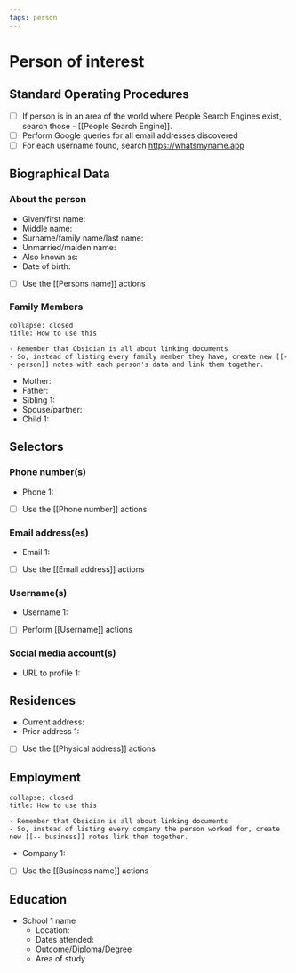 ```yaml
---
tags: person
---
```

# Person of interest
## Standard Operating Procedures
- [ ] If person is in an area of the world where People Search Engines exist, search those - [[People Search Engine]].
- [ ] Perform Google queries for all email addresses discovered
- [ ] For each username found, search https://whatsmyname.app

## Biographical Data
### About the person
- Given/first name:
- Middle name:
- Surname/family name/last name:
- Unmarried/maiden name:
- Also known as:
- Date of birth:
- [ ] Use the [[Persons name]] actions

### Family Members
```ad-tip
collapse: closed
title: How to use this

- Remember that Obsidian is all about linking documents 
- So, instead of listing every family member they have, create new [[-- person]] notes with each person's data and link them together.

```
- Mother: 
- Father:
- Sibling 1: 
- Spouse/partner: 
- Child 1:

## Selectors
### Phone number(s)
- Phone 1:
- [ ] Use the [[Phone number]] actions

### Email address(es)
- Email 1:
- [ ] Use the [[Email address]] actions

### Username(s)
- Username 1:
- [ ] Perform [[Username]] actions

### Social media account(s)
- URL to profile 1:

## Residences
- Current address: 
- Prior address 1:
- [ ] Use the [[Physical address]] actions

## Employment
```ad-tip
collapse: closed
title: How to use this

- Remember that Obsidian is all about linking documents 
- So, instead of listing every company the person worked for, create new [[-- business]] notes link them together.

```
- Company 1: 
- [ ] Use the [[Business name]] actions

## Education
- School 1 name
	- Location:
	- Dates attended:
	- Outcome/Diploma/Degree
	- Area of study

